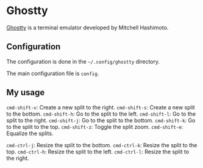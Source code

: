 # Ghostty

[Ghostty](https://ghostty.org) is a terminal emulator developed by Mitchell Hashimoto.

## Configuration

The configuration is done in the `~/.config/ghostty` directory.

The main configuration file is `config`.

## My usage

`cmd-shift-v`: Create a new split to the right.
`cmd-shift-s`: Create a new split to the bottom.
`cmd-shift-h`: Go to the split to the left.
`cmd-shift-l`: Go to the split to the right.
`cmd-shift-j`: Go to the split to the bottom.
`cmd-shift-k`: Go to the split to the top.
`cmd-shift-z`: Toggle the split zoom.
`cmd-shift-e`: Equalize the splits.

`cmd-ctrl-j`: Resize the split to the bottom.
`cmd-ctrl-k`: Resize the split to the top.
`cmd-ctrl-h`: Resize the split to the left.
`cmd-ctrl-l`: Resize the split to the right.
